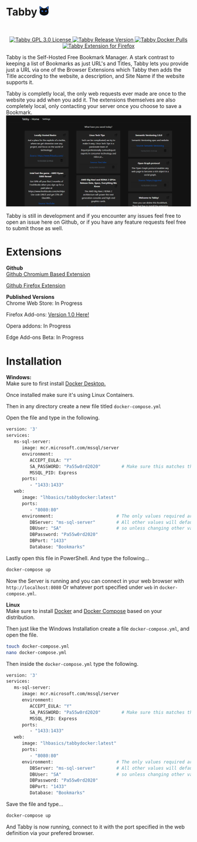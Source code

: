 # Tabby   <img src="https://github.com/confused-Techie/Tabby/blob/master/Tabby_Docker/wwwroot/Images/tabbyIcon.svg" alt="Tabby Icon Logo" width=5% />
<br/>
<p align=center>
<a href="https://github.com/confused-Techie/Tabby/blob/master/LICENSE">
   <img alt="Tabby GPL 3.0 License" src="https://img.shields.io/badge/license-GPL--3.0-orange">
</a>
<a href="https://github.com/confused-Techie/Tabby/releases/tag/v1.0">
   <img alt="Tabby Release Version" src="https://img.shields.io/badge/release-v1.0-blueviolet">
</a>
<a href="https://hub.docker.com/r/lhbasics/tabbydocker">
   <img alt="Tabby Docker Pulls" src="https://img.shields.io/docker/pulls/lhbasics/tabbydocker.svg">
</a>
<br/>
<a href="https://addons.mozilla.org/en-US/firefox/addon/tabby-extension/">
   <img alt="Tabby Extension for Firefox" src="https://img.shields.io/badge/Extension-Firefox-orange">
</a>
</p>
Tabby is the Self-Hosted Free Bookmark Manager. A stark contrast to keeping a list of Bookmarks as just URL's and Titles, Tabby lets you provide just a URL via one of the Browser Extensions which Tabby then adds the Title according to the website, a description, and Site Name if the website supports it.

Tabby is completly local, the only web requests ever made are once to the website you add when you add it. The extensions themselves are also completely local, only contacting your server once you choose to save a Bookmark.
<img src="https://github.com/confused-Techie/Tabby/blob/master/gitImages/HomePage.PNG" alt="Tabby Home Page" />

Tabby is still in development and if you encounter any issues feel free to open an issue here on Github, or if you have any feature requests feel free to submit those as well.

# Extensions
<strong>Github</strong><br />
<a href="https://github.com/confused-Techie/TabbyChromeExtension">Github Chromium Based Extension</a>

<a href="https://github.com/confused-Techie/TabbyFirefoxExtension">Github Firefox Extension</a>

<strong>Published Versions</strong><br />
Chrome Web Store: In Progress

Firefox Add-ons: <a href="https://addons.mozilla.org/en-US/firefox/addon/tabby-extension/">Version 1.0 Here!</a>

Opera addons: In Progress

Edge Add-ons Beta: In Progress

# Installation

<strong>Windows:</strong><br />
Make sure to first install <a href="https://docs.docker.com/docker-for-windows/install/">Docker Desktop.</a>

Once installed make sure it's using Linux Containers.

Then in any directory create a new file titled `docker-compose.yml`

Open the file and type in the following.

```bash
version: '3'
services:
   ms-sql-server:
      image: mcr.microsoft.com/mssql/server
      environment:
         ACCEPT_EULA: "Y"
         SA_PASSWORD: "Pa55w0rd2020"        # Make sure this matches the password specified below
         MSSQL_PID: Express
      ports:
         - "1433:1433"
   web:
      image: "lhbasics/tabbydocker:latest"
      ports:
         - "8080:80"
      environment:                        # The only values required are the DBServer, and the DBPassword
         DBServer: "ms-sql-server"        # All other values will default to whats listed here, 
         DBUser: "SA"                     # so unless changing other values these can be left alone.
         DBPassword: "Pa55w0rd2020"
         DBPort: "1433"
         Database: "Bookmarks"
```  
Lastly open this file in PowerShell. And type the following...
```bash
docker-compose up
```
Now the Server is running and you can connect in your web browser with `http://localhost:8080` Or whatever port specified under `web` in `docker-compose.yml`.

<strong>Linux</strong><br />
Make sure to install <a href="https://docs.docker.com/engine/install/">Docker</a> and <a href="https://docs.docker.com/compose/install/">Docker Compose</a> based on your distribution.

Then just like the Windows Installation create a file `docker-compose.yml`, and open the file.
```bash
touch docker-compose.yml
nano docker-compose.yml
```
Then inside the `docker-compose.yml` type the following.

```bash
version: '3'
services:
   ms-sql-server:
      image: mcr.microsoft.com/mssql/server
      environment:
         ACCEPT_EULA: "Y"
         SA_PASSWORD: "Pa55w0rd2020"        # Make sure this matches the password specified below
         MSSQL_PID: Express
      ports:
         - "1433:1433"
   web:
      image: "lhbasics/tabbydocker:latest"
      ports:
         - "8080:80"
      environment:                        # The only values required are the DBServer, and the DBPassword
         DBServer: "ms-sql-server"        # All other values will default to whats listed here, 
         DBUser: "SA"                     # so unless changing other values these can be left alone.
         DBPassword: "Pa55w0rd2020"
         DBPort: "1433"
         Database: "Bookmarks"
```  

Save the file and type...
```bash
docker-compose up
```

And Tabby is now running, connect to it with the port specified in the web definition via your prefered browser.
